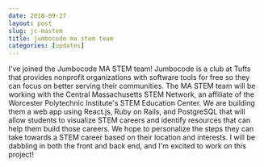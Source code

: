 ```yaml
---
date: 2018-09-27
layout: post
slug: jc-mastem
title: jumbocode ma stem team
categories: [updates]
---
```

I've joined the Jumbocode MA STEM team! Jumbocode is a club at Tufts that provides nonprofit organizations with software tools for free so they can focus on better serving their communities. The MA STEM team will be working with the Central Massachusetts STEM Network, an affiliate of the Worcester Polytechnic Institute's STEM Education Center. We are building them a web app using React.js, Ruby on Rails, and PostgreSQL that will allow students to visualize STEM careers and identify resources that can help them build those careers. We hope to personalize the steps they can take towards a STEM career based on their location and interests. I will be dabbling in both the front and back end, and I'm excited to work on this project!